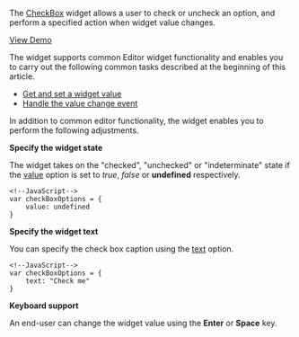 <article data-show="Content/Applications/16_1/UIWidgets/dxCheckBox/markup.html,
        Content/Applications/16_1/UIWidgets/dxCheckBox/script.js">

The [CheckBox](/api-reference/10%20UI%20Widgets/dxCheckBox '/Documentation/ApiReference/UI_Widgets/dxCheckBox/') widget allows a user to check or uncheck an option, and perform a specified action when widget value changes.

<a href="http://js.devexpress.com/Demos/WidgetsGallery/#demo/editorscheckboxcheckboxcheckbox/" class="button orange small fix-width-155" style="margin-right: 20px;" target="_blank">View Demo</a>

The widget supports common Editor widget functionality and enables you to carry out the following common tasks described at the beginning of this article.

- [Get and set a widget value](/concepts/10%20UI%20Widgets/10%20UI%20Widget%20Categories/20%20Editor%20Widgets/0%20Common%20Tasks/0%20Get%20And%20Set%20a%20Widget%20Value.md '/Documentation/Guide/UI_Widgets/UI_Widget_Categories/Editor_Widgets/#Common_Tasks/Get_And_Set_a_Widget_Value')  
- [Handle the value change event](/concepts/10%20UI%20Widgets/10%20UI%20Widget%20Categories/20%20Editor%20Widgets/0%20Common%20Tasks/1%20Handle%20The%20Value%20Change%20Event.md '/Documentation/Guide/UI_Widgets/UI_Widget_Categories/Editor_Widgets/#Common_Tasks/Handle_The_Value_Change_Event')  

In addition to common editor functionality, the widget enables you to perform the following adjustments.

**Specify the widget state**

The widget takes on the "checked", "unchecked" or "indeterminate" state if the [value](/api-reference/10%20UI%20Widgets/dxCheckBox/1%20Configuration/value.md '/Documentation/ApiReference/UI_Widgets/dxCheckBox/Configuration/#value') option is set to *true*, *false* or **undefined** respectively.

    <!--JavaScript-->
    var checkBoxOptions = {
        value: undefined
    }

**Specify the widget text**

You can specify the check box caption using the [text](/api-reference/10%20UI%20Widgets/dxCheckBox/1%20Configuration/text.md '/Documentation/ApiReference/UI_Widgets/dxCheckBox/Configuration/#text') option.

    <!--JavaScript-->
    var checkBoxOptions = {
        text: "Check me"
    }

**Keyboard support**

An end-user can change the widget value using the **Enter** or **Space** key.
</article>